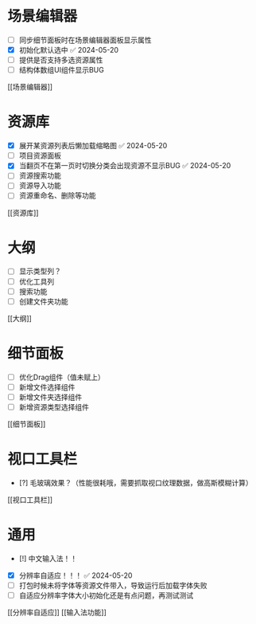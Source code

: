 # 场景编辑器

- [ ] 同步细节面板时在场景编辑器面板显示属性
- [x] 初始化默认选中 ✅ 2024-05-20
- [ ] 提供是否支持多选资源属性
- [ ] 结构体数组UI组件显示BUG

[[场景编辑器]]

# 资源库

- [x] 展开某资源列表后懒加载缩略图 ✅ 2024-05-20
- [ ] 项目资源面板
- [x] 当翻页不在第一页时切换分类会出现资源不显示BUG ✅ 2024-05-20
- [ ] 资源搜索功能
- [ ] 资源导入功能
- [ ] 资源重命名、删除等功能

[[资源库]]
# 大纲

- [ ] 显示类型列？
- [ ] 优化工具列
- [ ] 搜索功能
- [ ] 创建文件夹功能

[[大纲]]

# 细节面板

- [ ] 优化Drag组件（值未赋上）
- [ ] 新增文件选择组件
- [ ] 新增文件夹选择组件
- [ ] 新增资源类型选择组件

[[细节面板]]

# 视口工具栏

- [?] 毛玻璃效果？（性能很耗哦，需要抓取视口纹理数据，做高斯模糊计算）

[[视口工具栏]]


# 通用

- [!] 中文输入法！！
- [x] 分辨率自适应！！！ ✅ 2024-05-20
- [ ] 打包时候未将字体等资源文件带入，导致运行后加载字体失败
- [ ] 自适应分辨率字体大小初始化还是有点问题，再测试测试

[[分辨率自适应]]
[[输入法功能]]

